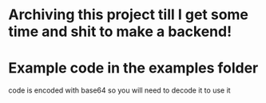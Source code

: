 # Archiving this project till I get some time and shit to make a backend!

# Example code in the examples folder
code is encoded with base64 so you will need to decode it to use it
